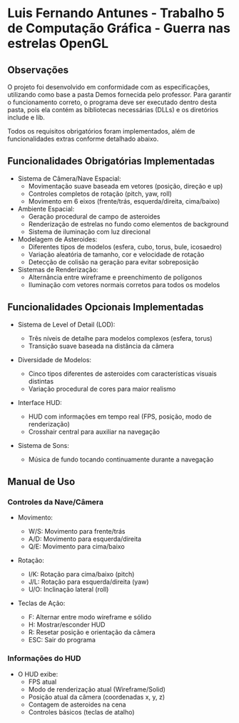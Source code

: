 # Luis Fernando Antunes - Trabalho 5 de Computação Gráfica - Guerra nas estrelas OpenGL

## Observações

O projeto foi desenvolvido em conformidade com as especificações, utilizando como base a pasta Demos fornecida pelo professor. Para garantir o funcionamento correto, o programa deve ser executado dentro desta pasta, pois ela contém as bibliotecas necessárias (DLLs) e os diretórios include e lib.

Todos os requisitos obrigatórios foram implementados, além de funcionalidades extras conforme detalhado abaixo.

## Funcionalidades Obrigatórias Implementadas

- Sistema de Câmera/Nave Espacial:
  - Movimentação suave baseada em vetores (posição, direção e up)
  - Controles completos de rotação (pitch, yaw, roll)
  - Movimento em 6 eixos (frente/trás, esquerda/direita, cima/baixo)
- Ambiente Espacial:
  - Geração procedural de campo de asteroides
  - Renderização de estrelas no fundo como elementos de background
  - Sistema de iluminação com luz direcional
- Modelagem de Asteroides:
  - Diferentes tipos de modelos (esfera, cubo, torus, bule, icosaedro)
  - Variação aleatória de tamanho, cor e velocidade de rotação
  - Detecção de colisão na geração para evitar sobreposição
- Sistemas de Renderização:
  - Alternância entre wireframe e preenchimento de polígonos
  - Iluminação com vetores normais corretos para todos os modelos

## Funcionalidades Opcionais Implementadas

- Sistema de Level of Detail (LOD):
  - Três níveis de detalhe para modelos complexos (esfera, torus)
  - Transição suave baseada na distância da câmera

- Diversidade de Modelos:
  - Cinco tipos diferentes de asteroides com características visuais distintas
  - Variação procedural de cores para maior realismo

- Interface HUD:
  - HUD com informações em tempo real (FPS, posição, modo de renderização)
  - Crosshair central para auxiliar na navegação

- Sistema de Sons:
  - Música de fundo tocando continuamente durante a navegação

## Manual de Uso

### Controles da Nave/Câmera

- Movimento:
  - W/S: Movimento para frente/trás
  - A/D: Movimento para esquerda/direita
  - Q/E: Movimento para cima/baixo

- Rotação:
  - I/K: Rotação para cima/baixo (pitch)
  - J/L: Rotação para esquerda/direita (yaw)
  - U/O: Inclinação lateral (roll)

- Teclas de Ação:
  - F: Alternar entre modo wireframe e sólido
  - H: Mostrar/esconder HUD
  - R: Resetar posição e orientação da câmera
  - ESC: Sair do programa

### Informações do HUD

- O HUD exibe:
  - FPS atual
  - Modo de renderização atual (Wireframe/Solid)
  - Posição atual da câmera (coordenadas x, y, z)
  - Contagem de asteroides na cena
  - Controles básicos (teclas de atalho)
